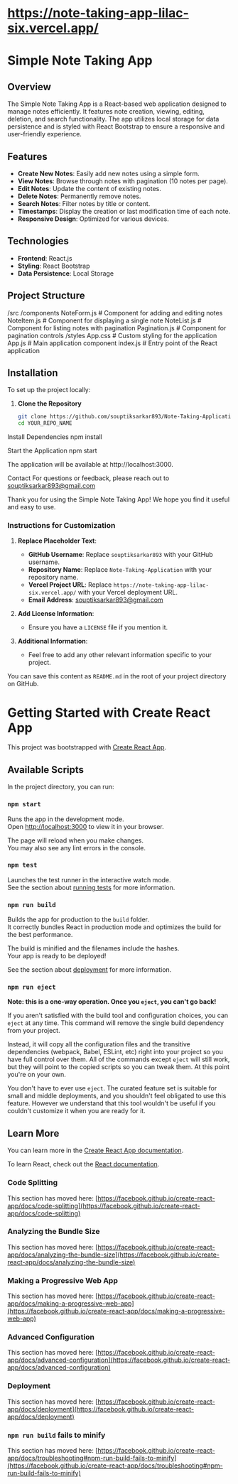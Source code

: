 # https://note-taking-app-lilac-six.vercel.app/

# Simple Note Taking App

## Overview

The Simple Note Taking App is a React-based web application designed to manage notes efficiently. It features note creation, viewing, editing, deletion, and search functionality. The app utilizes local storage for data persistence and is styled with React Bootstrap to ensure a responsive and user-friendly experience.

## Features

- **Create New Notes**: Easily add new notes using a simple form.
- **View Notes**: Browse through notes with pagination (10 notes per page).
- **Edit Notes**: Update the content of existing notes.
- **Delete Notes**: Permanently remove notes.
- **Search Notes**: Filter notes by title or content.
- **Timestamps**: Display the creation or last modification time of each note.
- **Responsive Design**: Optimized for various devices.

## Technologies

- **Frontend**: React.js
- **Styling**: React Bootstrap
- **Data Persistence**: Local Storage

## Project Structure

/src
/components
NoteForm.js # Component for adding and editing notes
NoteItem.js # Component for displaying a single note
NoteList.js # Component for listing notes with pagination
Pagination.js # Component for pagination controls
/styles
App.css # Custom styling for the application
App.js # Main application component
index.js # Entry point of the React application


## Installation

To set up the project locally:

1. **Clone the Repository**

   ```bash
   git clone https://github.com/souptiksarkar893/Note-Taking-Application.git
   cd YOUR_REPO_NAME

Install Dependencies
npm install

Start the Application
npm start

The application will be available at http://localhost:3000.

Contact
For questions or feedback, please reach out to souptiksarkar893@gmail.com

Thank you for using the Simple Note Taking App! We hope you find it useful and easy to use.

### Instructions for Customization

1. **Replace Placeholder Text**:
   - **GitHub Username**: Replace `souptiksarkar893` with your GitHub username.
   - **Repository Name**: Replace `Note-Taking-Application` with your repository name.
   - **Vercel Project URL**: Replace `https://note-taking-app-lilac-six.vercel.app/` with your Vercel deployment URL.
   - **Email Address**: souptiksarkar893@gmail.com

2. **Add License Information**:
   - Ensure you have a `LICENSE` file if you mention it.

3. **Additional Information**:
   - Feel free to add any other relevant information specific to your project.

You can save this content as `README.md` in the root of your project directory on GitHub.






# Getting Started with Create React App

This project was bootstrapped with [Create React App](https://github.com/facebook/create-react-app).

## Available Scripts

In the project directory, you can run:

### `npm start`

Runs the app in the development mode.\
Open [http://localhost:3000](http://localhost:3000) to view it in your browser.

The page will reload when you make changes.\
You may also see any lint errors in the console.

### `npm test`

Launches the test runner in the interactive watch mode.\
See the section about [running tests](https://facebook.github.io/create-react-app/docs/running-tests) for more information.

### `npm run build`

Builds the app for production to the `build` folder.\
It correctly bundles React in production mode and optimizes the build for the best performance.

The build is minified and the filenames include the hashes.\
Your app is ready to be deployed!

See the section about [deployment](https://facebook.github.io/create-react-app/docs/deployment) for more information.

### `npm run eject`

**Note: this is a one-way operation. Once you `eject`, you can't go back!**

If you aren't satisfied with the build tool and configuration choices, you can `eject` at any time. This command will remove the single build dependency from your project.

Instead, it will copy all the configuration files and the transitive dependencies (webpack, Babel, ESLint, etc) right into your project so you have full control over them. All of the commands except `eject` will still work, but they will point to the copied scripts so you can tweak them. At this point you're on your own.

You don't have to ever use `eject`. The curated feature set is suitable for small and middle deployments, and you shouldn't feel obligated to use this feature. However we understand that this tool wouldn't be useful if you couldn't customize it when you are ready for it.

## Learn More

You can learn more in the [Create React App documentation](https://facebook.github.io/create-react-app/docs/getting-started).

To learn React, check out the [React documentation](https://reactjs.org/).

### Code Splitting

This section has moved here: [https://facebook.github.io/create-react-app/docs/code-splitting](https://facebook.github.io/create-react-app/docs/code-splitting)

### Analyzing the Bundle Size

This section has moved here: [https://facebook.github.io/create-react-app/docs/analyzing-the-bundle-size](https://facebook.github.io/create-react-app/docs/analyzing-the-bundle-size)

### Making a Progressive Web App

This section has moved here: [https://facebook.github.io/create-react-app/docs/making-a-progressive-web-app](https://facebook.github.io/create-react-app/docs/making-a-progressive-web-app)

### Advanced Configuration

This section has moved here: [https://facebook.github.io/create-react-app/docs/advanced-configuration](https://facebook.github.io/create-react-app/docs/advanced-configuration)

### Deployment

This section has moved here: [https://facebook.github.io/create-react-app/docs/deployment](https://facebook.github.io/create-react-app/docs/deployment)

### `npm run build` fails to minify

This section has moved here: [https://facebook.github.io/create-react-app/docs/troubleshooting#npm-run-build-fails-to-minify](https://facebook.github.io/create-react-app/docs/troubleshooting#npm-run-build-fails-to-minify)
